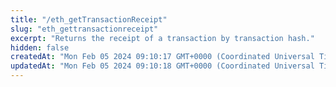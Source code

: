 ```yaml
---
title: "/eth_getTransactionReceipt"
slug: "eth_gettransactionreceipt"
excerpt: "Returns the receipt of a transaction by transaction hash."
hidden: false
createdAt: "Mon Feb 05 2024 09:10:17 GMT+0000 (Coordinated Universal Time)"
updatedAt: "Mon Feb 05 2024 09:10:18 GMT+0000 (Coordinated Universal Time)"
---
```

